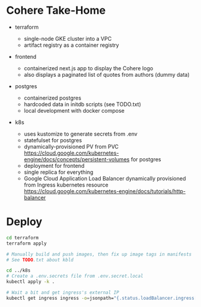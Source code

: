 # Cohere Take-Home

- terraform

  - single-node GKE cluster into a VPC
  - artifact registry as a container registry

- frontend

  - containerized next.js app to display the Cohere logo
  - also displays a paginated list of quotes from authors (dummy data)

- postgres

  - containerized postgres
  - hardcoded data in initdb scripts (see TODO.txt)
  - local development with docker compose

- k8s

  - uses kustomize to generate secrets from .env
  - statefulset for postgres
  - dynamically-provisioned PV from PVC https://cloud.google.com/kubernetes-engine/docs/concepts/persistent-volumes for postgres
  - deployment for frontend
  - single replica for everything
  - Google Cloud Application Load Balancer dynamically provisioned from Ingress kubernetes resource https://cloud.google.com/kubernetes-engine/docs/tutorials/http-balancer

# Deploy

```sh
cd terraform
terraform apply

# Manually build and push images, then fix up image tags in manifests
# See TODO.txt about kbld

cd ../k8s
# Create a .env.secrets file from .env.secret.local
kubectl apply -k .

# Wait a bit and get ingress's external IP
kubectl get ingress ingress -o=jsonpath="{.status.loadBalancer.ingress[0].ip}"
```
